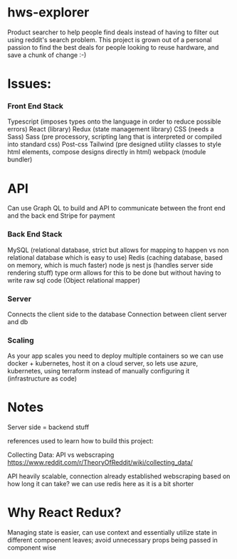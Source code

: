 # hws-explorer
Product searcher to help people find deals instead of having to filter out using reddit's search problem. This project is grown out of a personal passion to find the best deals for people looking to reuse hardware, and save a chunk of change :-)

 

# Issues:





### Front End Stack
Typescript (imposes types onto the language in order to reduce possible errors)
React (library)
Redux (state management library)
CSS (needs a Sass)
Sass (pre processory, scripting lang that is interpreted or compiled into standard css)
Post-css 
Tailwind (pre designed utility classes to style html elements, compose designs directly in html)
webpack (module bundler)


# API
Can use Graph QL to build and API to communicate between the front end and the back end
Stripe for payment


### Back End Stack
MySQL (relational database, strict but allows for mapping to happen vs non relational database which is easy to use)
Redis (caching database, based on memory, which is much faster)
node js
nest js (handles server side rendering stuff)
type orm allows for this to be done but without having to write raw sql code (Object relational mapper)

### Server
Connects the client side to the database
Connection between client server and db


### Scaling
As your app scales you need to deploy multiple containers so we can use docker + kubernetes, host it on a cloud server, so lets use azure, kubernetes, using terraform instead of manually configuring it (infrastructure as code)

# Notes
Server side = backend stuff



references used to learn how to build this project:

Collecting Data: API vs webscraping https://www.reddit.com/r/TheoryOfReddit/wiki/collecting_data/

API heavily scalable, connection already established
webscraping based on how long it can take? we can use redis here as it is a bit shorter



# Why React Redux?
Managing state is easier, can use context and essentially utilize state in different compoenent leaves; avoid unnecessary props being passed in component wise
